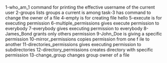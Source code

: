 1-who_am_1 command for printing the effective username of the current user
2-groups lists groups a current is among
task-3 has command to change the owner of a file
4-empty is for creating file hello
5-execute is for executing permission
6-multiple_permissions gives execute permission to everybody
7-everybody gives executing permission to everybody
8-James_Bond grants only others permission
9-John_Doe is giving a specific permission
10-mirror_permissions copies permission from one f
ile to another
11-directories_permissions gives executing permission to subdirectories
12-directory_permissions creates directory with specific permission
13-change_group changes group owner of a file
